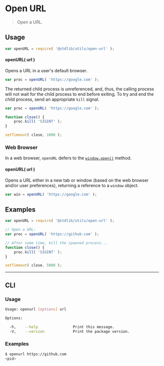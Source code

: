 # Open URL

> Open a URL.

<section class="usage">

## Usage

``` javascript
var openURL = require( '@stdlib/utils/open-url' );
```

#### openURL( url )

Opens a URL in a user's default browser.

``` javascript
var proc = openURL( 'https://google.com' );
```

The returned child process is unreferenced, and, thus, the calling process will not wait for the child process to end before exiting. To try and end the child process, send an appropriate `kill` signal.

``` javascript
var proc = openURL( 'https://google.com' );

function close() {
    proc.kill( 'SIGINT' );
}

setTimeout( close, 1000 );
```


### Web Browser

In a web browser, `openURL` defers to the [`window.open()`][window-open] method.

#### openURL( url )

Opens a URL either in a new tab or window (based on the web browser and/or user preferences), returning a reference to a `window` object.

``` javascript
var win = openURL( 'https://google.com' );
```


<!-- </usage> -->


<section class="examples">

## Examples

``` javascript
var openURL = require( '@stdlib/utils/open-url' );

// Open a URL:
var proc = openURL( 'https://github.com' );

// After some time, kill the spawned process...
function close() {
    proc.kill( 'SIGINT' );
}

setTimeout( close, 5000 );
```

<!-- </examples> -->


---

<section class="cli">

## CLI

<section class="usage">

### Usage

``` bash
Usage: openurl [options] url

Options:

  -h,    --help                Print this message.
  -V,    --version             Print the package version.
```

<!-- </usage> -->

<section class="examples">

### Examples

``` bash
$ openurl https://github.com
<pid>
```

<!-- </examples> -->

<!-- </cli> -->


<section class="links">

[window-open]: https://developer.mozilla.org/en-US/docs/Web/API/Window/open

<!-- </links> -->
